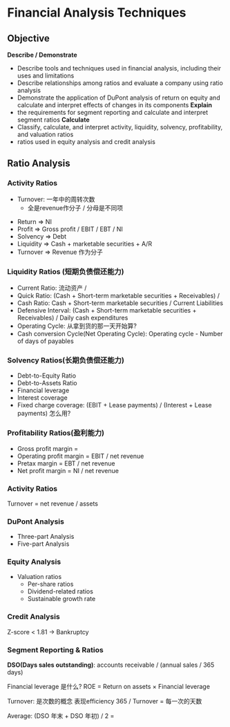 # Financial Analysis Techniques

## Objective

**Describe / Demonstrate**
* Describe tools and techniques used in financial analysis, including their uses and limitations
* Describe relationships among ratios and evaluate a company using ratio analysis
* Demonstrate the application of DuPont analysis of return on equity and calculate and interpret effects of changes in its components
**Explain**
* the requirements for segment reporting and calculate and interpret segment ratios
**Calculate**
* Classify, calculate, and interpret activity, liquidity, solvency, profitability, and valuation ratios
* ratios used in equity analysis and credit analysis




## Ratio Analysis

### Activity Ratios
- Turnover: 一年中的周转次数 
    - 全是revenue作分子 / 分母是不同项

* Return => NI
* Profit => Gross profit / EBIT / EBT / NI
* Solvency => Debt
* Liquidity => Cash + marketable securities + A/R
* Turnover => Revenue 作为分子


### Liquidity Ratios (短期负债偿还能力)
- Current Ratio: 流动资产 / 
- Quick Ratio: (Cash + Short-term marketable securities + Receivables) / 
- Cash Ratio: Cash + Short-term marketable securities / Current Liabilities 
- Defensive Interval: (Cash + Short-term marketable securities + Receivables) / Daily cash expenditures
- Operating Cycle: 从拿到货的那一天开始算? 
- Cash conversion Cycle(Net Operating Cycle): Operating cycle - Number of days of payables
### Solvency Ratios(长期负债偿还能力)
- Debt-to-Equity Ratio
- Debt-to-Assets Ratio 
- Financial leverage
- Interest coverage 
- Fixed charge coverage: (EBIT + Lease payments) / (Interest + Lease payments) 怎么用? 
### Profitability Ratios(盈利能力)
* Gross profit margin = 
* Operating profit margin = EBIT / net revenue
* Pretax margin = EBT / net revenue
* Net profit margin = NI / net revenue


### Activity Ratios
Turnover = net revenue / assets


### DuPont Analysis
- Three-part Analysis 
- Five-part Analysis 

### Equity Analysis

- Valuation ratios 
    - Per-share ratios
    - Dividend-related ratios
    - Sustainable growth rate

### Credit Analysis 
Z-score < 1.81 -> Bankruptcy 

### Segment Reporting & Ratios 


**DSO(Days sales outstanding)**: accounts receivable / (annual sales / 365 days)


Financial leverage 是什么? 
ROE = Return on assets × Financial leverage


Turnover: 是次数的概念  表现efficiency 
365 / Turnover = 每一次的天数 

Average: (DSO 年末 + DSO 年初) / 2 = 